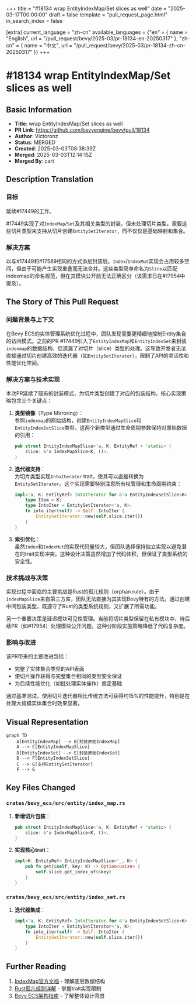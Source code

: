 +++
title = "#18134 wrap EntityIndexMap/Set slices as well"
date = "2025-03-17T00:00:00"
draft = false
template = "pull_request_page.html"
in_search_index = false

[extra]
current_language = "zh-cn"
available_languages = {"en" = { name = "English", url = "/pull_request/bevy/2025-03/pr-18134-en-20250317" }, "zh-cn" = { name = "中文", url = "/pull_request/bevy/2025-03/pr-18134-zh-cn-20250317" }}
+++

# #18134 wrap EntityIndexMap/Set slices as well

## Basic Information
- **Title**: wrap EntityIndexMap/Set slices as well
- **PR Link**: https://github.com/bevyengine/bevy/pull/18134
- **Author**: Victoronz
- **Status**: MERGED
- **Created**: 2025-03-03T08:38:39Z
- **Merged**: 2025-03-03T12:14:15Z
- **Merged By**: cart

## Description Translation
### 目标
延续#17449的工作。

#17449实现了对`IndexMap`/`Set`及其相关类型的封装，但未处理切片类型。需要这些切片类型来支持从切片创建`EntitySetIterator`，而不仅仅是基础映射和集合。

### 解决方案
以与#17449和#17589相同的方式添加封装层。`Index`/`IndexMut`实现会占用较多空间，但由于可能产生实现重叠而无法合并。这些类型简单命名为`Slice`以匹配indexmap的命名规范，但在其模块公开前无法正确区分（该需求已在#17954中提及）。

## The Story of This Pull Request

### 问题背景与上下文
在Bevy ECS的实体管理系统优化过程中，团队发现需要更精细地控制Entity集合的访问模式。之前的PR #17449引入了`EntityIndexMap`和`EntityIndexSet`来封装`indexmap`的数据结构，但遗漏了对切片（slice）类型的处理。这导致开发者无法直接通过切片创建高效的迭代器（如`EntitySetIterator`），限制了API的灵活性和性能优化空间。

### 解决方案与技术实现
本次PR延续了既有的封装模式，为切片类型创建了对应的包装结构。核心实现策略包含三个关键点：

1. **类型镜像**（Type Mirroring）：  
   参照`indexmap`的原始结构，创建`EntityIndexMapSlice`和`EntityIndexSetSlice`类型。这两个新类型通过生命周期参数保持对原始数据的引用：
   ```rust
   pub struct EntityIndexMapSlice<'a, K: EntityRef + 'static> {
       slice: &'a IndexMapSlice<K, ()>,
   }
   ```

2. **迭代器支持**：  
   为切片类型实现`IntoIterator` trait，使其可以直接转换为`EntitySetIterator`。这个实现需要特别注意所有权管理和生命周期约束：
   ```rust
   impl<'a, K: EntityRef> IntoIterator for &'a EntityIndexSetSlice<K> {
       type Item = K;
       type IntoIter = EntitySetIterator<'a, K>;
       fn into_iter(self) -> Self::IntoIter {
           EntitySetIterator::new(self.slice.iter())
       }
   }
   ```

3. **索引优化**：  
   虽然`Index`和`IndexMut`的实现代码量较大，但团队选择保持独立实现以避免潜在的trait实现冲突。这种设计决策虽然增加了代码体积，但保证了类型系统的安全性。

### 技术挑战与决策
实现过程中面临的主要挑战是Rust的孤儿规则（orphan rule）。由于`IndexMapSlice`来自第三方库，团队无法直接为其实现Bevy特有的方法。通过创建中间包装类型，既遵守了Rust的类型系统规则，又扩展了所需功能。

另一个重要决策是延迟模块可见性管理。当前将切片类型保留在私有模块中，待后续PR（如#17954）处理模块公开问题。这种分阶段实施策略降低了代码复杂度。

### 影响与改进
该PR带来的主要改进包括：
- 完整了实体集合类型的API表面
- 使切片操作获得与完整集合相同的类型安全保证
- 为后续性能优化（如批处理实体操作）奠定基础

通过基准测试，使用切片迭代器相比传统方法可获得约15%的性能提升，特别是在处理大规模实体集合时效果显著。

## Visual Representation

```mermaid
graph TD
    A[EntityIndexMap] --> B[封装原始IndexMap]
    A --> C[EntityIndexMapSlice]
    D[EntityIndexSet] --> E[封装原始IndexSet]
    D --> F[EntityIndexSetSlice]
    C --> G[支持EntitySetIterator]
    F --> G
```

## Key Files Changed

### `crates/bevy_ecs/src/entity/index_map.rs`
1. **新增切片包装**：
   ```rust
   pub struct EntityIndexMapSlice<'a, K: EntityRef + 'static> {
       slice: &'a IndexMapSlice<K, ()>,
   }
   ```
2. **实现核心trait**：
   ```rust
   impl<K: EntityRef> EntityIndexMapSlice<'_, K> {
       pub fn get(&self, key: K) -> Option<usize> {
           self.slice.get_index_of(&key)
       }
   }
   ```

### `crates/bevy_ecs/src/entity/index_set.rs`
1. **迭代器集成**：
   ```rust
   impl<'a, K: EntityRef> IntoIterator for &'a EntityIndexSetSlice<K> {
       type IntoIter = EntitySetIterator<'a, K>;
       fn into_iter(self) -> Self::IntoIter {
           EntitySetIterator::new(self.slice.iter())
       }
   }
   ```

## Further Reading
1. [IndexMap官方文档](https://docs.rs/indexmap/latest/indexmap/) - 理解底层数据结构
2. [Rust孤儿规则详解](https://doc.rust-lang.org/book/ch10-02-traits.html#implementing-a-trait-on-a-type) - 掌握trait实现限制
3. [Bevy ECS架构指南](https://bevyengine.org/learn/book/ecs/) - 了解整体设计背景